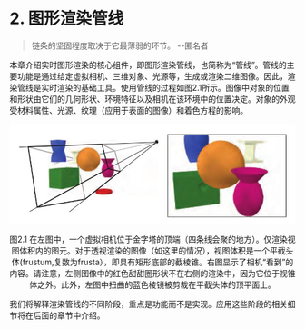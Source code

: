 # 2. 图形渲染管线
>链条的坚固程度取决于它最薄弱的环节。
>--匿名者

本章介绍实时图形渲染的核心组件，即图形渲染管线，也简称为“管线”。管线的主要功能是通过给定虚拟相机、三维对象、光源等，生成或渲染二维图像。因此，渲染管线是实时渲染的基础工具。使用管线的过程如图2.1所示。图像中对象的位置和形状由它们的几何形状、环境特征以及相机在该环境中的位置决定。对象的外观受材料属性、光源、纹理（应用于表面的图像）和着色方程的影响。<div align = "center">![imglink1]</div>
<div align = "center">图2.1  在左图中，一个虚拟相机位于金字塔的顶端（四条线会聚的地方）。仅渲染视图体积内的图元。对于透视渲染的图像（如这里的情况），视图体积是一个平截头体(frustum,复数为frusta），即具有矩形底部的截棱锥。右图显示了相机“看到”的内容。请注意，左侧图像中的红色甜甜圈形状不在右侧的渲染中，因为它位于视锥体之外。此外，左图中扭曲的蓝色棱镜被剪裁在平截头体的顶平面上。</div>

我们将解释渲染管线的不同阶段，重点是功能而不是实现。应用这些阶段的相关细节将在后面的章节中介绍。

[imglink1]:Figure\Figure2.1.JPG



